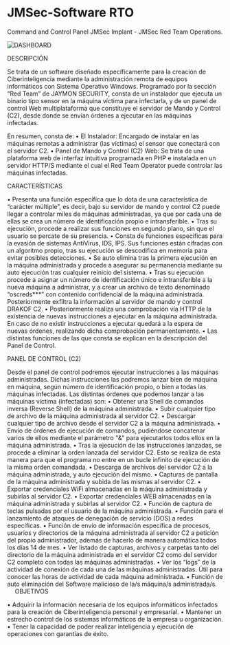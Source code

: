 # JMSec-Software RTO
Command and Control Panel JMSec Implant - JMSec Red Team Operations.


![DASHBOARD](https://user-images.githubusercontent.com/76411871/131404701-ff174a84-90a0-4523-8afe-f64623ec1bb8.png)


DESCRIPCIÓN

Se trata de un software diseñado específicamente para la creación de Ciberinteligencia mediante la administración remota de equipos informáticos con Sistema Operativo Windows.
Programado por la sección “Red Team” de JAYMON SECURITY, consta de un instalador que ejecuta un binario tipo sensor en la máquina víctima para infectarla, y de un panel de control  Web multiplataforma que constituye el servidor de Mando y Control (C2), desde donde se envían órdenes a ejecutar en las máquinas infectadas. 

En resumen, consta de: 
•	El Instalador: Encargado de instalar en las máquinas remotas a administrar (las víctimas) el sensor que conectará con el servidor C2.
•	Panel de Mando y Control (C2) Web: Se trata de una plataforma web de interfaz intuitiva programada en PHP e instalada en un servidor HTTP/S  mediante el cual el Red Team Operator puede controlar las máquinas infectadas.

CARACTERÍSTICAS

•	Presenta una función específica que lo dota de una característica de “carácter múltiple”, es decir, bajo su servidor de mando y control C2 puede llegar a controlar miles de máquinas administradas, ya que por cada una de ellas se crea un número de identificación propio e intransferible. 
•	Tras su ejecución, procede a realizar sus funciones en segundo plano, sin que el usuario se percate de su presencia.
•	Consta de funciones específicas para la evasión de sistemas AntiVirus, IDS, IPS. Sus funciones están cifradas con un algoritmo propio, tras su ejecución se descodifica en memoria para evitar posibles detecciones.
•	Se auto elimina tras la primera ejecución en la máquina administrada y procede a asegurar su permanencia mediante su auto ejecución tras cualquier reinicio del sistema.
•	Tras su ejecución procede a asignar un número de identificación único e intransferible a la nueva máquina a administrar, y a crear un archivo de texto denominado “oscreds***” con contenido confidencial de la máquina administrada. Posteriormente exfiltra la información al servidor de mando y control DRAKOF C2.
•	Posteriormente realiza una comprobación vía HTTP de la existencia de nuevas instrucciones a ejecutar en la máquina administrada. En caso de no existir instrucciones a ejecutar quedará a la espera de nuevas órdenes, realizando dicha comprobación permanentemente.
•	Las distintas funciones de las que consta se explican en la descripción del Panel de Control.


PANEL DE CONTROL (C2)

Desde el panel de control podremos ejecutar instrucciones a las máquinas administradas. Dichas instrucciones las podremos lanzar bien de máquina en máquina, según número de identificación propio, o bien a todas las máquinas infectadas.
Las distintas órdenes que podemos lanzar a las máquinas víctima (infectadas) son:
•	Obtener una Shell de comandos inversa (Reverse Shell) de la máquina administrada.
•	Subir cualquier tipo de archivo de la máquina administrada al servidor C2.
•	Descargar cualquier tipo de archivo desde el servidor C2  a la máquina administrada.
•	Envío de órdenes de ejecución de comandos, pudiéndose concatenar varios de ellos mediante el parámetro "&" para ejecutarlos todos ellos en la máquina administrada.
•	Tras la ejecución de las instrucciones lanzadas, se procede a eliminar la orden lanzada del servidor C2. Esto se realiza de esta manera para que el programa no entre en un bucle infinito de ejecución de la misma orden comandada.
•	Descarga de archivos del servidor C2 a la máquina administrada, y auto ejecución del mismo.
•	Capturas de pantalla de la máquina administrada y subida de las mismas al servidor C2.
•	Exportar credenciales WiFi almacenadas en la máquina administrada y subirlas al servidor C2.
•	Exportar credenciales WEB almacenadas en la máquina administrada y subirlas al servidor C2.
•	Función de captura de teclas pulsadas por el usuario de la máquina administrada. 
•	Función para el lanzamiento de ataques de denegación de servicio (DOS) a redes específicas.
•	Función de envío de información específica de procesos, usuarios y directorios de la máquina administrada al servidor C2 a petición del propio administrador, además de hacerlo de manera automática todos los días 14 de mes.
•	Ver listado de capturas, archivos y carpetas tanto del directorio de la máquina administrada en el servidor C2 como del servidor C2 completo con todas las máquinas administradas.
•	Ver los “logs” de la actividad de conexión de cada una de las máquinas administradas. Útil para conocer las horas de actividad de cada máquina administrada.
•	Función de auto eliminación del Software malicioso de la/s máquina/s administrada/s. 
 
OBJETIVOS

•	Adquirir la información necesaria de los equipos informáticos infectados para la creación de Ciberinteligencia personal y empresarial.
•	Mantener un estrecho control de los sistemas informáticos de la empresa u organización.
•	Tener la capacidad de poder realizar inteligencia y ejecución de operaciones con garantías de éxito.
 

